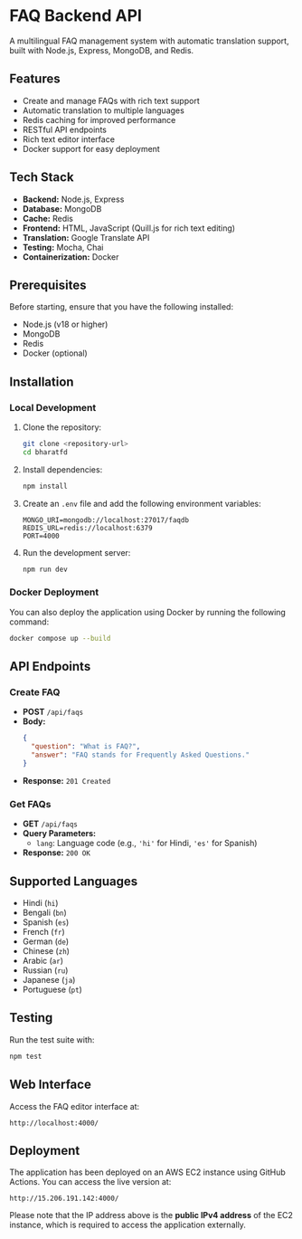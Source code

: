 # FAQ Backend API

A multilingual FAQ management system with automatic translation support, built with Node.js, Express, MongoDB, and Redis.

## Features

- Create and manage FAQs with rich text support
- Automatic translation to multiple languages
- Redis caching for improved performance
- RESTful API endpoints
- Rich text editor interface
- Docker support for easy deployment

## Tech Stack

- **Backend:** Node.js, Express
- **Database:** MongoDB
- **Cache:** Redis
- **Frontend:** HTML, JavaScript (Quill.js for rich text editing)
- **Translation:** Google Translate API
- **Testing:** Mocha, Chai
- **Containerization:** Docker

## Prerequisites

Before starting, ensure that you have the following installed:

- Node.js (v18 or higher)
- MongoDB
- Redis
- Docker (optional)

## Installation

### Local Development

1. Clone the repository:

    ```bash
    git clone <repository-url>
    cd bharatfd
    ```

2. Install dependencies:

    ```bash
    npm install
    ```

3. Create an `.env` file and add the following environment variables:

    ```
    MONGO_URI=mongodb://localhost:27017/faqdb
    REDIS_URL=redis://localhost:6379
    PORT=4000
    ```

4. Run the development server:

    ```bash
    npm run dev
    ```

### Docker Deployment

You can also deploy the application using Docker by running the following command:

```bash
docker compose up --build
```

## API Endpoints

### Create FAQ
- **POST** `/api/faqs`
- **Body:** 
    ```json
    {
      "question": "What is FAQ?",
      "answer": "FAQ stands for Frequently Asked Questions."
    }
    ```
- **Response:** `201 Created`

### Get FAQs
- **GET** `/api/faqs`
- **Query Parameters:**
    - `lang`: Language code (e.g., `'hi'` for Hindi, `'es'` for Spanish)
- **Response:** `200 OK`

## Supported Languages
- Hindi (`hi`)
- Bengali (`bn`)
- Spanish (`es`)
- French (`fr`)
- German (`de`)
- Chinese (`zh`)
- Arabic (`ar`)
- Russian (`ru`)
- Japanese (`ja`)
- Portuguese (`pt`)

## Testing

Run the test suite with:

```bash
npm test
```

## Web Interface

Access the FAQ editor interface at:

```plaintext
http://localhost:4000/
```

## Deployment

The application has been deployed on an AWS EC2 instance using GitHub Actions. You can access the live version at:

```plaintext
http://15.206.191.142:4000/
```

Please note that the IP address above is the **public IPv4 address** of the EC2 instance, which is required to access the application externally.
